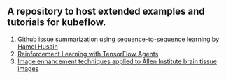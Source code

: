 ## A repository to host extended examples and tutorials for kubeflow.

1. [Github issue summarization using sequence-to-sequence learning](./issue_summarization_github_issues) by [Hamel Husain](https://github.com/hamelsmu)
2. [Reinforcement Learning with TensorFlow Agents](./agents)
3. [Image enhancement techniques applied to Allen Institute brain tissue images](./enhance)

